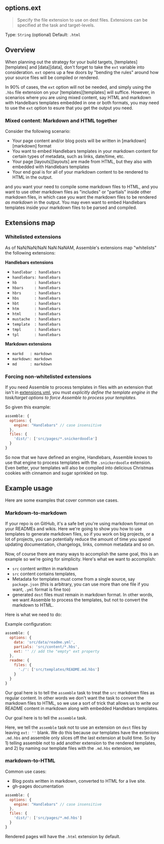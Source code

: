 
## options.ext

> Specify the file extension to use on dest files. Extensions can be specified at the task and target-levels.

Type: `String` (optional)
Default: `.html`


## Overview
When planning out the strategy for your build targets, [templates][templates] and [data][data], don't forget to take the `ext` variable into consideration. `ext` opens up a few doors by "bending the rules" around how your source files will be compiled or rendered.  

In 90% of cases, the `ext` option will not be needed, and simply using the `.hbs` file extension on your [templates][templates] will suffice. However, in scenarios where you are using mixed content, say HTML and markdown with Handelbars templates embedded in one or both formats, you may need to use the `ext` option to esure that you get the output you need. 

### Mixed content: Markdown and HTML together

Consider the following scenario:

* Your page content and/or blog posts will be written in [markdown][markdown] format
* You want to embed Handlebars templates in your markdown content for certain types of metadata, such as links, date/time, etc.
* Your page [layouts][layouts] are made from HTML, but they also with embedded with Handlebars templates
* Your end goal is for all of your markdown content to be rendered to HTML in the output.

 and you want your need to compile some markdown files to HTML, and you want to use other markdown files as "includes" or "partials" inside other markdown files, in which case you want the markdown files to be rendered _as markdown_ in the output. You may even want to embed Handlebars templates inside your markdown files to be parsed and compiled. 



## Extensions map

### Whitelisted extensions
As of NaN/NaN/NaN NaN:NaNAM, Assemble's extensions map "whitelists" the following extensions:

**Handlebars extensions**

* `handlebar : handlebars`
* `handlebars: handlebars`
* `hb        : handlebars`
* `hbars     : handlebars`
* `hbrs      : handlebars`
* `hbs       : handlebars`
* `hbt       : handlebars`
* `htm       : handlebars`
* `html      : handlebars`
* `mustache  : handlebars`
* `template  : handlebars`
* `tmpl      : handlebars`
* `tpl       : handlebars`

**Markdown extensions**

* `markd   : markdown`
* `markdown: markdown`
* `md      : markdown`


### Forcing non-whitelisted extensions

If you need Assemble to process templates in files with an extension that isn't in [extensions.yml](https://github.com/assemble/assemble/blob/master/lib/engine/extensions.yml), you must _explicitly define the template engine in the task/target options to force Assemble to process your templates._

So given this example:

``` js
assemble: {
  options: {
    engine: "Handlebars" // case insensitive
  },
  files: {
    'dist/': ['src/pages/*.snickerdoodle']
  }
}
```
So now that we have defined an engine, Handlebars, Assemble knows to use that engine to process templates with the `.snickerdoodle` extension. Even better, your templates will also be compiled into delicious Christmas cookies with cinnamon and sugar sprinkled on top. 



## Example usage
Here are some examples that cover common use cases.


### Markdown-to-markdown
If your repo is on GitHub, it's a safe bet you're using markdown format on your READMEs and wikis. Here we're going to show you how to use templates to generate markdown files, so if you work on big projects, or a lot of projects, you can potentially reduce the amount of time you spend updating documentation, changelogs, links, common metadata and so on. 

Now, of course there are many ways to accomplish the same goal, this is an example so we're going for simplicity. Here's what we want to accomplish:

* `src` content _written_ in markdown
* `src` content contains templates, 
* Metadata for templates must come from a single source, say `package.json` (this is arbitrary, you can use more than one  file if you want, `.yml` format is fine too)
* generated `dest` files must remain in markdown format. In other words, we want Assemble to process the templates, but not to convert the markdown to HTML. 

Here is what we need to do:

Example configuration:

``` js
assemble: {
  options: {
    data: 'src/data/readme.yml',
    partials: 'src/content/*.hbs',
    ext: '' // add the "empty" ext property
  },
  readme: {
    files: {
      './': ['src/templates/README.md.hbs']
    }
  }
}
```

Our goal here is to tell the `assemble` task to treat the `src` markdown files as regular content. In other words we don't want the task to convert the markdown files to HTML, so we use a sort of trick that allows us to write our README content in markdown along with embedded Handlebars templates. 

Our goal here is to tell the `assemble` task.

Here, we tell the `assemble` task not to use an extension on `dest` files by leaving `ext: ''` blank. We do this because our templates have the extenions `.md.hbs` and assemble only slices off the last extension at build time. So by 1) telling assemble not to add another extension to the rendered templates, and 2) by naming our template files with the `.md.hbs` extension, we 


### markdown-to-HTML

Common use cases:

* Blog posts written in markdown, converted to HTML for a live site.
* gh-pages documentation

``` js
assemble: {
  options: {
    engine: "Handlebars" // case insensitive
  },
  files: {
    'dist/': ['src/pages/*.md.hbs']
  }
}
```
Rendered pages will have the `.html` extension by default.



[extensions.yml]: https://github.com/assemble/assemble/blob/master/lib/engine/extensions.yml "Valid extensions in Assemble"